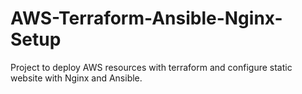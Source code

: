 # AWS-Terraform-Ansible-Nginx-Setup
Project to deploy AWS resources with terraform and configure static website with Nginx and Ansible.
